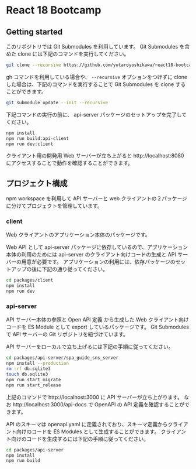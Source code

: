 # React 18 Bootcamp
## Getting started

このリポジトリでは Git Submodules を利用しています。
Git Submodules を含めた clone には下記のコマンドを実行してください。

```sh
git clone --recursive https://github.com/yutaroyoshikawa/react18-bootcamp.git
```

gh コマンドを利用している場合や、 `--recursive` オプションをつけずに clone した場合は、下記のコマンドを実行することで Git Submodules を clone することができます。

```sh
git submodule update --init --recursive
```

下記コマンドの実行の前に、 api-server パッケージのセットアップを完了してください。

```sh
npm install
npm run build:api-client
npm run dev:client
```

クライアント用の開発用 Web サーバーが立ち上がると http://localhost:8080 にアクセスすることで動作を確認することができます。
## プロジェクト構成

npm workspace を利用して API サーバーと web クライアントの２パッケージに分けてプロジェクトを管理しています。

### client

Web クライアントのアプリケーション本体のパッケージです。

Web API として api-server パッケージに依存しているので、アプリケーション本体の利用のためには api-server のクライアント向けコードの生成と API サーバーの用意が必要です。
アプリケーションの利用には、依存パッケージのセットアップの後に下記の通り従ってください。

```sh
cd packages/client
npm install
npm run dev
```

### api-server

API サーバー本体の参照と Open API 定義 から生成した Web クライアント向けコードを ES Module として export しているパッケージです。
Git Submodules で API サーバーの Git リポジトリを紐づけています。

API サーバーをローカルで立ち上げるには下記の手順に従ってください。

```sh
cd packages/api-server/spa_guide_sns_server
npm install --production
rm -rf db.sqlite3
touch db.sqlite3
npm run start_migrate
npm run start_release
```

上記のコマンドで http://localhost:3000 に API サーバーが立ち上がります。
なお http://localhost:3000/api-docs で OpenAPI の API 定義を確認することができます。

API のスキーマは openapi.yaml に定義されており、スキーマ定義からクライアント向けのコードを ES Modules として生成することができます。
クライアント向けのコードを生成するには下記の手順に従ってください。

```sh
cd packages/api-server
npm install
npm run build
```

